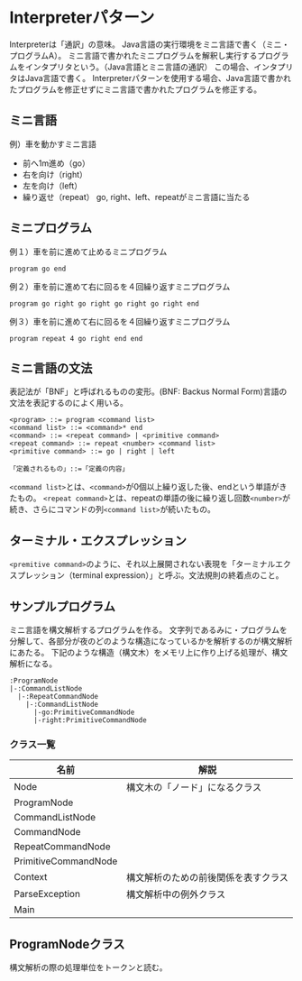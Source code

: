 # Interpreterパターン
Interpreterは「通訳」の意味。
Java言語の実行環境をミニ言語で書く（ミニ・プログラムA）。
ミニ言語で書かれたミニプログラムを解釈し実行するプログラムをインタプリタという。（Java言語とミニ言語の通訳）
この場合、インタプリタはJava言語で書く。
Interpreterパターンを使用する場合、Java言語で書かれたプログラムを修正せずにミニ言語で書かれたプログラムを修正する。

## ミニ言語
例）車を動かすミニ言語
- 前へ1m進め（go）
- 右を向け（right）
- 左を向け（left）
- 繰り返せ（repeat）
go, right、left、repeatがミニ言語に当たる

## ミニプログラム
例１）車を前に進めて止めるミニプログラム
```
program go end
```
例２）車を前に進めて右に回るを４回繰り返すミニプログラム
```
program go right go right go right go right end
```
例３）車を前に進めて右に回るを４回繰り返すミニプログラム
```
program repeat 4 go right end end
```

## ミニ言語の文法
表記法が「BNF」と呼ばれるものの変形。(BNF: Backus Normal Form)言語の文法を表記するのによく用いる。


```
<program> ::= program <command list>
<command list> ::= <command>* end
<command> ::= <repeat command> | <primitive command>
<repeat command> ::= repeat <number> <command list>
<primitive command> ::= go | right | left
```

`「定義されるもの」::=「定義の内容」`

`<command list>`とは、`<command>`が0個以上繰り返した後、endという単語がきたもの。
`<repeat command>`とは、repeatの単語の後に繰り返し回数`<number>`が続き、さらにコマンドの列`<command list>`が続いたもの。

## ターミナル・エクスプレッション
`<premitive command>`のように、それ以上展開されない表現を「ターミナルエクスプレッション（terminal expression）」と呼ぶ。文法規則の終着点のこと。

## サンプルプログラム
ミニ言語を構文解析するプログラムを作る。
文字列であるみに・プログラムを分解して、各部分が夜のどのような構造になっているかを解析するのが構文解析にあたる。
下記のような構造（構文木）をメモリ上に作り上げる処理が、構文解析になる。
```
:ProgramNode
|-:CommandListNode
  |-:RepeatCommandNode
    |-:CommandListNode
      |-go:PrimitiveCommandNode
      |-right:PrimitiveCommandNode
```

### クラス一覧
|名前|解説|
|---|---|
|Node|構文木の「ノード」になるクラス|
|ProgramNode||
|CommandListNode||
|CommandNode||
|RepeatCommandNode||
|PrimitiveCommandNode||
|Context|構文解析のための前後関係を表すクラス|
|ParseException|構文解析中の例外クラス|
|Main||

## ProgramNodeクラス
構文解析の際の処理単位をトークンと読む。